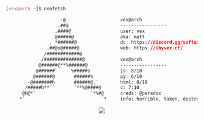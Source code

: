```css
[vex@arch ~]$ neofetch

                    -@                    vex@arch
                   .##@                   -----------------
                  .####@                  user: vex
                  @#####@                 aka: matt
                . *######@                dc: https://discord.gg/softaim
               .##@o@#####@               web: https://ihyvex.cf/
              /############@            
             /##############@             vex@arch
            @######@**%######@            -----------------
           @######`     %#####o           js: 8/10
          @######@       ######%          py: 6/10
        -@#######h       ######@.`        html: 8/10
       /#####h**``       `**%@####@       c: 7:10
      @H@*`                    `*%#@      creds: @paradox
     *`                            `*     info: horrible, taken, destroying gacha kids since 2020.

```

<p align="center">
	<img src="https://lanyard-profile-readme.vercel.app/api/944700400563539989?theme=dark&hideTimestamp=true&idleMessage=im%20cool.&hideBadges=false&animated=true&borderRadius=20px&bg=2B2D42"/>
<!-- 	<br>
	<img src="https://github-readme-streak-stats.herokuapp.com/?user=vexlmao&theme=dark&hide_border=true">
	<br>
	<img src="https://github-readme-stats.vercel.app/api?username=vexlmao&include_all_commits=true&show_icons=true&hide_border=true&hide_title=true&count_private=true&theme=dark">
	<br>
	<img src="https://github-readme-stats.vercel.app/api/top-langs/?username=vexlmao&layout=compact&count_private=true&langs_count=8&hide_border=true&theme=dark"> -->
</p>
